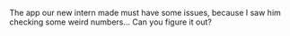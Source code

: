 The app our new intern made must have some issues, because I saw him checking some weird numbers... Can you figure it out?
